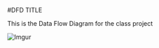 #DFD TITLE

This is the Data Flow Diagram for the class project

![Imgur](http://i.imgur.com/8jm38hw.png)
